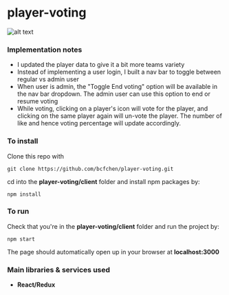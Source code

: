 # player-voting
![alt text](https://i.imgur.com/wWcZSd1.png, "Player Voting Page")

### Implementation notes
- I updated the player data to give it a bit more teams variety
- Instead of implementing a user login, I built a nav bar to toggle between regular vs admin user
- When user is admin, the "Toggle End voting" option will be available in the nav bar dropdown. The admin user can use this option to end or resume voting
- While voting, clicking on a player's icon will vote for the player, and clicking on the same player again will un-vote the player. The number of like and hence voting percentage will update accordingly. 

### To install
Clone this repo with 
```
git clone https://github.com/bcfchen/player-voting.git
```
cd into the __player-voting/client__ folder and install npm packages by:
```
npm install
```

### To run
Check that you're in the __player-voting/client__ folder and run the project by:
```
npm start
```
The page should automatically open up in your browser at __localhost:3000__

### Main libraries & services used
- __React/Redux__
